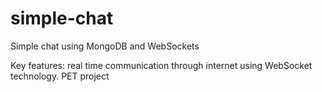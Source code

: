 # simple-chat
Simple chat using MongoDB and WebSockets

Key features: real time communication through internet using WebSocket technology. PET project
